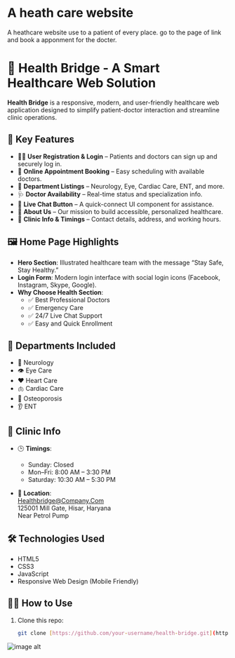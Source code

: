 # A heath care website
A heathcare website use to a patient of every place.
go to the page of link and book a apponment for the docter.
# 🏥 Health Bridge - A Smart Healthcare Web Solution

**Health Bridge** is a responsive, modern, and user-friendly healthcare web application designed to simplify patient-doctor interaction and streamline clinic operations.

## 🌟 Key Features

- 👩‍⚕️ **User Registration & Login** – Patients and doctors can sign up and securely log in.
- 📅 **Online Appointment Booking** – Easy scheduling with available doctors.
- 🧠 **Department Listings** – Neurology, Eye, Cardiac Care, ENT, and more.
- 🩺 **Doctor Availability** – Real-time status and specialization info.
- 💬 **Live Chat Button** – A quick-connect UI component for assistance.
- 📄 **About Us** – Our mission to build accessible, personalized healthcare.
- 📌 **Clinic Info & Timings** – Contact details, address, and working hours.

## 🖼️ Home Page Highlights

- **Hero Section**: Illustrated healthcare team with the message “Stay Safe, Stay Healthy.”
- **Login Form**: Modern login interface with social login icons (Facebook, Instagram, Skype, Google).
- **Why Choose Health Section**: 
  - ✅ Best Professional Doctors
  - ✅ Emergency Care
  - ✅ 24/7 Live Chat Support
  - ✅ Easy and Quick Enrollment

## 🧠 Departments Included

- 🧠 Neurology  
- 👁️ Eye Care  
- ❤️ Heart Care  
- 🫁 Cardiac Care  
- 🦴 Osteoporosis  
- 👂 ENT

## 📍 Clinic Info

- 🕒 **Timings**:
  - Sunday: Closed
  - Mon–Fri: 8:00 AM – 3:30 PM
  - Saturday: 10:30 AM – 5:30 PM

- 📍 **Location**:  
  Healthbridge@Company.Com  
  125001 Mill Gate, Hisar, Haryana  
  Near Petrol Pump

## 🛠️ Technologies Used

- HTML5  
- CSS3  
- JavaScript  
- Responsive Web Design (Mobile Friendly)

## 🧑‍💻 How to Use

1. Clone this repo:
   ```bash
   git clone [https://github.com/your-username/health-bridge.git](https://github.com/Amrenderkumar/health-bridge1)


![image alt](https://github.com/Amrenderkumar/health-bridge1/blob/653568e486b52ee72c6da199203fbeca765a90da/screenshort.png)
